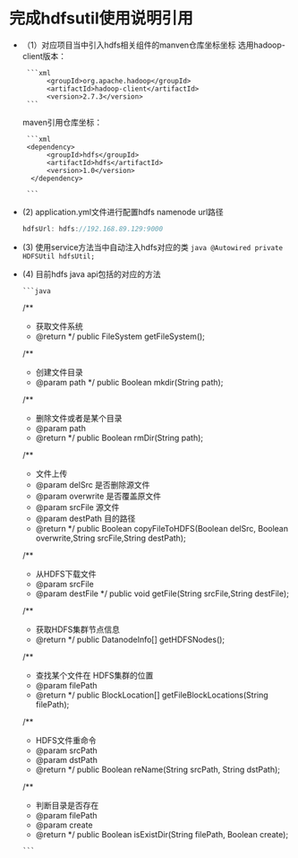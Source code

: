 # 完成hdfsutil使用说明引用
- （1）对应项目当中引入hdfs相关组件的manven仓库坐标坐标
           选用hadoop-client版本：
            
       ```xml
            <groupId>org.apache.hadoop</groupId>
		    <artifactId>hadoop-client</artifactId>
		    <version>2.7.3</version>
       ```
     maven引用仓库坐标：
            
       ```xml
       <dependency>
			<groupId>hdfs</groupId>
			<artifactId>hdfs</artifactId>
			<version>1.0</version>
		</dependency>
		
       ```
- (2) application.yml文件进行配置hdfs namenode url路径

     ```java
     hdfsUrl: hdfs://192.168.89.129:9000
     ````    
- (3) 使用service方法当中自动注入hdfs对应的类
       ```java
         @Autowired
	     private HDFSUtil hdfsUtil;
	   ``` 
- (4) 目前hdfs java api包括的对应的方法
 
      ```java
	/**
	 * 获取文件系统
	 * @return
	 */
	public FileSystem getFileSystem();
	
	/**
	 * 创建文件目录
	 * @param path
	 */
	public Boolean mkdir(String path);
	
	/**
	 * 删除文件或者是某个目录
	 * @param path
	 * @return
	 */
	public Boolean rmDir(String path);
	
	/**
	 * 文件上传
	 * @param delSrc 是否删除源文件
	 * @param overwrite 是否覆盖原文件
	 * @param srcFile   源文件
	 * @param destPath  目的路径
	 * @return
	 */
	public Boolean copyFileToHDFS(Boolean delSrc, Boolean overwrite,String srcFile,String destPath);
	
	
	/**
	 * 从HDFS下载文件
	 * @param srcFile
	 * @param destFile
	 */
	public void getFile(String srcFile,String destFile);
	
	/**
	 * 获取HDFS集群节点信息
	 * @return
	 */
	public DatanodeInfo[] getHDFSNodes();
	
	/**
	 * 查找某个文件在 HDFS集群的位置
	 * @param filePath
	 * @return
	 */
	public BlockLocation[] getFileBlockLocations(String filePath);
	
	/**
	 * HDFS文件重命令
	 * @param srcPath
	 * @param dstPath
	 * @return
	 */
	public Boolean reName(String srcPath, String dstPath);
	
	
	/**
	 * 判断目录是否存在
	 * @param filePath
	 * @param create
	 * @return
	 */
	public Boolean isExistDir(String filePath, Boolean create);
        
      ```

      
            